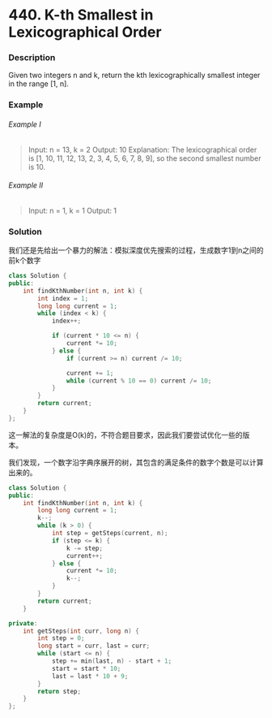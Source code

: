 # 440. K-th Smallest in Lexicographical Order

### Description

Given two integers n and k, return the kth lexicographically smallest integer in the range [1, n].

### Example

###### Example I

> Input: n = 13, k = 2
> Output: 10
> Explanation: The lexicographical order is [1, 10, 11, 12, 13, 2, 3, 4, 5, 6, 7, 8, 9], so the second smallest number is 10.

###### Example II

> Input: n = 1, k = 1
> Output: 1

### Solution

我们还是先给出一个暴力的解法：模拟深度优先搜索的过程，生成数字1到n之间的前k个数字

```c++
class Solution {
public:
    int findKthNumber(int n, int k) {
        int index = 1;
        long long current = 1;
        while (index < k) {
            index++;

            if (current * 10 <= n) {
                current *= 10;
            } else {
                if (current >= n) current /= 10;

                current += 1;
                while (current % 10 == 0) current /= 10;
            }
        }
        return current;
    }
};
```

这一解法的复杂度是O(k)的，不符合题目要求，因此我们要尝试优化一些的版本。

我们发现，一个数字沿字典序展开的树，其包含的满足条件的数字个数是可以计算出来的。

```c++
class Solution {
public:
    int findKthNumber(int n, int k) {
        long long current = 1;
        k--;
        while (k > 0) {
            int step = getSteps(current, n);
            if (step <= k) {
                k -= step;
                current++;
            } else {
                current *= 10;
                k--;
            }
        }
        return current;
    }

private:
    int getSteps(int curr, long n) {
        int step = 0;
        long start = curr, last = curr;
        while (start <= n) {
            step += min(last, n) - start + 1;
            start = start * 10;
            last = last * 10 + 9;
        }
        return step;
    }
};
```

